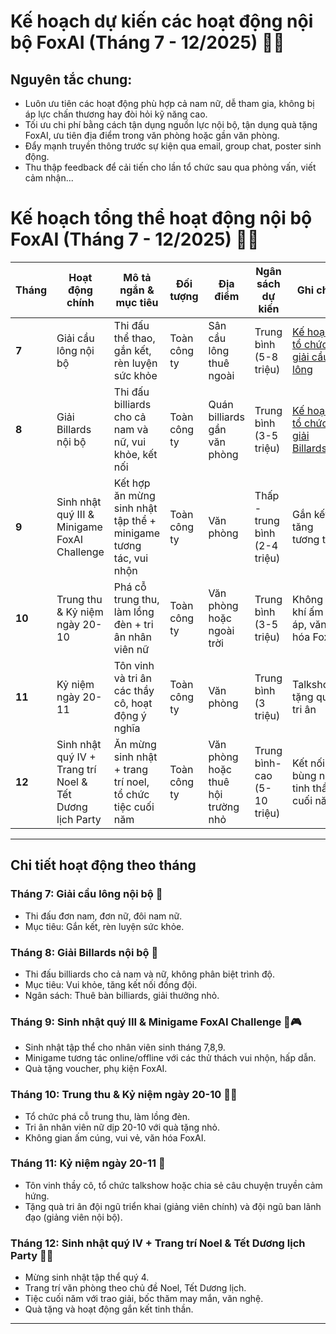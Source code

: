 # Kế hoạch dự kiến các hoạt động nội bộ FoxAI (Tháng 7 - 12/2025) 🎊🤝

## Nguyên tắc chung:
- Luôn ưu tiên các hoạt động phù hợp cả nam nữ, dễ tham gia, không bị áp lực chấn thương hay đòi hỏi kỹ năng cao.
- Tối ưu chi phí bằng cách tận dụng nguồn lực nội bộ, tận dụng quà tặng FoxAI, ưu tiên địa điểm trong văn phòng hoặc gần văn phòng.
- Đẩy mạnh truyền thông trước sự kiện qua email, group chat, poster sinh động.
- Thu thập feedback để cải tiến cho lần tổ chức sau qua phỏng vấn, viết cảm nhận...

# Kế hoạch tổng thể hoạt động nội bộ FoxAI (Tháng 7 - 12/2025) 🎊🤝

| Tháng   | Hoạt động chính                         | Mô tả ngắn & mục tiêu                                   | Đối tượng     | Địa điểm       | Ngân sách dự kiến | Ghi chú                             |
|---------|----------------------------------------|---------------------------------------------------------|--------------|----------------|-------------------|------------------------------------|
| **7**   | Giải cầu lông nội bộ                    | Thi đấu thể thao, gắn kết, rèn luyện sức khỏe          | Toàn công ty | Sân cầu lông thuê ngoài | Trung bình (5-8 triệu) | [Kế hoạch tổ chức giải cầu lông](https://github.com/hoanglong8/FoxAI-Cong-viec-chung/blob/main/C%C3%B4ng%20%C4%91o%C3%A0n%20-%20Truy%E1%BB%81n%20th%C3%B4ng%20n%E1%BB%99i%20b%E1%BB%99/K%E1%BA%BF%20ho%E1%BA%A1ch%20t%E1%BB%95%20ch%E1%BB%A9c%20gi%E1%BA%A3i%20c%E1%BA%A7u%20l%C3%B4ng%20-%20th%C3%A1ng%207.md)           |
| **8**   | Giải Billards nội bộ                    | Thi đấu billiards cho cả nam và nữ, vui khỏe, kết nối   | Toàn công ty | Quán billiards gần văn phòng | Trung bình (3-5 triệu) | [Kế hoạch tổ chức giải Billards](https://github.com/hoanglong8/FoxAI-Cong-viec-chung/blob/main/C%C3%B4ng%20%C4%91o%C3%A0n%20-%20Truy%E1%BB%81n%20th%C3%B4ng%20n%E1%BB%99i%20b%E1%BB%99/K%E1%BA%BF%20ho%E1%BA%A1ch%20t%E1%BB%95%20ch%E1%BB%A9c%20gi%E1%BA%A3i%20Billards%20-%20th%C3%A1ng%208.md)       |
| **9**   | Sinh nhật quý III & Minigame FoxAI Challenge | Kết hợp ăn mừng sinh nhật tập thể + minigame tương tác, vui nhộn | Toàn công ty | Văn phòng      | Thấp - trung bình (2-4 triệu) | Gắn kết, tăng tương tác          |
| **10**  | Trung thu & Kỷ niệm ngày 20-10         | Phá cỗ trung thu, làm lồng đèn + tri ân nhân viên nữ    | Toàn công ty | Văn phòng hoặc ngoài trời | Trung bình (3-5 triệu) | Không khí ấm áp, văn hóa FoxAI   |
| **11**  | Kỷ niệm ngày 20-11                      | Tôn vinh và tri ân các thầy cô, hoạt động ý nghĩa       | Toàn công ty | Văn phòng      | Trung bình (3 triệu) | Talkshow, tặng quà tri ân        |
| **12**  | Sinh nhật quý IV + Trang trí Noel & Tết Dương lịch Party | Ăn mừng sinh nhật + trang trí noel, tổ chức tiệc cuối năm | Toàn công ty | Văn phòng hoặc thuê hội trường nhỏ | Trung bình-cao (5-10 triệu) | Kết nối, bùng nổ tinh thần cuối năm |

---

## Chi tiết hoạt động theo tháng

### Tháng 7: Giải cầu lông nội bộ 🏸  
- Thi đấu đơn nam, đơn nữ, đôi nam nữ.  
- Mục tiêu: Gắn kết, rèn luyện sức khỏe.  

### Tháng 8: Giải Billards nội bộ 🎱  
- Thi đấu billiards cho cả nam và nữ, không phân biệt trình độ.  
- Mục tiêu: Vui khỏe, tăng kết nối đồng đội.  
- Ngân sách: Thuê bàn billiards, giải thưởng nhỏ.

### Tháng 9: Sinh nhật quý III & Minigame FoxAI Challenge 🎂🎮  
- Sinh nhật tập thể cho nhân viên sinh tháng 7,8,9.  
- Minigame tương tác online/offline với các thử thách vui nhộn, hấp dẫn.  
- Quà tặng voucher, phụ kiện FoxAI.

### Tháng 10: Trung thu & Kỷ niệm ngày 20-10 🏮🌸  
- Tổ chức phá cỗ trung thu, làm lồng đèn.  
- Tri ân nhân viên nữ dịp 20-10 với quà tặng nhỏ.  
- Không gian ấm cúng, vui vẻ, văn hóa FoxAI.

### Tháng 11: Kỷ niệm ngày 20-11 🎉  
- Tôn vinh thầy cô, tổ chức talkshow hoặc chia sẻ câu chuyện truyền cảm hứng.  
- Tặng quà tri ân đội ngũ triển khai (giảng viên chính) và đội ngũ ban lãnh đạo (giảng viên nội bộ).

### Tháng 12: Sinh nhật quý IV + Trang trí Noel & Tết Dương lịch Party 🎄🎆  
- Mừng sinh nhật tập thể quý 4.  
- Trang trí văn phòng theo chủ đề Noel, Tết Dương lịch.  
- Tiệc cuối năm với trao giải, bốc thăm may mắn, văn nghệ.  
- Quà tặng và hoạt động gắn kết tinh thần.

---
